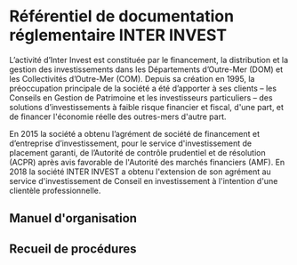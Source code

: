 <!-- TITLE: RegDocWiki -->
<!-- SUBTITLE: Documentation réglementaire -->

# Référentiel de documentation réglementaire INTER INVEST
L’activité d’Inter Invest est constituée par le financement, la distribution et la gestion des investissements dans les Départements d’Outre-Mer (DOM) et les Collectivités d’Outre-Mer (COM). Depuis sa création en 1995, la préoccupation principale de la société a été d’apporter à ses clients – les Conseils en Gestion de Patrimoine et les investisseurs particuliers – des solutions d’investissements à faible risque financier et fiscal, d'une part, et de financer l'économie réelle des outres-mers d'autre part. 

En 2015 la société a obtenu l’agrément de société de financement et d’entreprise d’investissement, pour le service d'investissement de placement garanti, de l’Autorité de contrôle prudentiel et de résolution (ACPR) après avis favorable de l'Autorité des marchés financiers (AMF). En 2018 la société INTER INVEST a obtenu l'extension de son agrément au service d'investissement de Conseil en investissement à l'intention d'une clientèle professionnelle.

## Manuel d'organisation

## Recueil de procédures